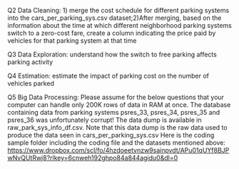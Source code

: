 Q2 Data Cleaning: 1) merge the cost schedule for different parking systems into the cars_per_parking_sys.csv dataset;2)After merging, based on the information about the time at which different neighborhood parking systems switch to a zero-cost fare, create a column indicating the price paid by vehicles for that parking system at that time

Q3 Data Exploration: understand how the switch to free parking affects parking activity

Q4 Estimation: estimate the impact of parking cost on the number of vehicles parked

Q5 Big Data Processing: Please assume for the below questions that your computer can handle only 200K rows of data in RAM at once. The database containing data from parking systems psres_33, psres_34, psres_35 and psres_36 was unfortunately corrupt! The data dump is available in raw_park_sys_info_df.csv. Note that this data dump is the raw data used to produce the data seen in cars_per_parking_sys.csv
Here is the coding sample folder including the coding file and the datasets mentioned above: 
https://www.dropbox.com/scl/fo/4hzdoeetvnzw9sainpvdt/APu01qUYf8BJPwNvQUtRwj8?rlkey=6cnweh192ghpo84a844agidu0&dl=0
